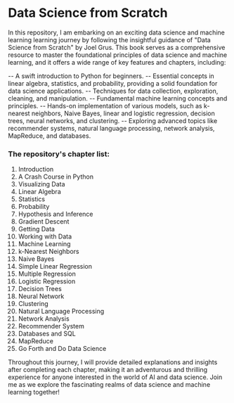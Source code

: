 # Data Science from Scratch
In this repository, I am embarking on an exciting data science and machine learning learning journey by following the insightful guidance of "Data Science from Scratch" by Joel Grus. This book serves as a comprehensive resource to master the foundational principles of data science and machine learning, and it offers a wide range of key features and chapters, including:

-- A swift introduction to Python for beginners.
-- Essential concepts in linear algebra, statistics, and probability, providing a solid foundation for data science applications.
-- Techniques for data collection, exploration, cleaning, and manipulation.
-- Fundamental machine learning concepts and principles.
-- Hands-on implementation of various models, such as k-nearest neighbors, Naive Bayes, linear and logistic regression, decision trees, neural networks, and clustering.
-- Exploring advanced topics like recommender systems, natural language processing, network analysis, MapReduce, and databases.

### The repository's chapter list:

01. Introduction
02. A Crash Course in Python
03. Visualizing Data
04. Linear Algebra
05. Statistics
06. Probability
07. Hypothesis and Inference
08. Gradient Descent
09. Getting Data
10. Working with Data
11. Machine Learning
12. k-Nearest Neighbors
13. Naive Bayes
14. Simple Linear Regression
15. Multiple Regression
16. Logistic Regression
17. Decision Trees
18. Neural Network
19. Clustering
20. Natural Language Processing
21. Network Analysis
22. Recommender System
23. Databases and SQL
24. MapReduce
25. Go Forth and Do Data Science

Throughout this journey, I will provide detailed explanations and insights after completing each chapter, making it an adventurous and thrilling experience for anyone interested in the world of AI and data science. Join me as we explore the fascinating realms of data science and machine learning together!


